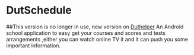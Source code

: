 DutSchedule
===========
##This version is no longer in use, new version on [Duthelper](https://github.com/yimun/Duthelper)
An Android school application to easy get your courses and scores and tests arrangements ,either you can watch online TV it and it can push you some important information.

